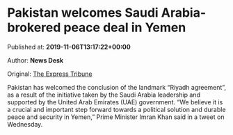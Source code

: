 
# Pakistan welcomes Saudi Arabia-brokered peace deal in Yemen

Published at: **2019-11-06T13:17:22+00:00**

Author: **News Desk**

Original: [The Express Tribune](https://tribune.com.pk/story/2094792/1-pakistan-welcomes-saudi-arabia-brokered-peace-deal-yemen/)

Pakistan has welcomed the conclusion of the landmark “Riyadh agreement”, as a result of the initiative taken by the Saudi Arabia leadership and supported by the United Arab Emirates (UAE) government.
“We believe it is a crucial and important step forward towards a political solution and durable peace and security in Yemen,” Prime Minister Imran Khan said in a tweet on Wednesday.
